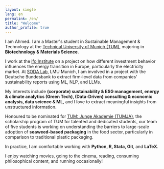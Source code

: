 ```yaml
---
layout: single
lang: en
permalink: /en/
title: "Welcome"
author_profile: true
---
```

I am Ahmed. I am a Master's student in Sustainable Management & Technology at the <a href="https://www.cs.tum.de/en/study/master/sustainable-management-technology" target="_blank">Technical University of Munich (TUM)</a>, majoring in **Biotechnology & Materials Science**.

I work at the <a href="https://www.ifo.de/en/ifo-homepage" target="_blank">ifo Institute</a> on a project on how different investment behavior influences the energy transition in Europe, particularly the electricity market. At <a href="https://www.stat.lmu.de/soda/en/" target="_blank">SODA Lab</a>, LMU Munich, I am involved in a project with the Deutsche Bundesbank to extract firm-level data from companies' sustainability reports using ML, NLP, and LLMs.

My interests include **(corporate) sustainability & ESG management, energy & climate analytics (Green Tech), (Data-Driven) consulting & economic analysis, data science & ML**, and I love to extract meaningful insights from unstructured information. 

Honoured to be nominated for <a href="https://www.ja.tum.de/ja/projekte/class-2025/kunst/" target="_blank">TUM: Junge Akademie (TUMJA)</a>, the scholarship program of TUM for talented and dedicated students, our team of five students is working on understanding the barriers to large-scale adoption of **seaweed-based packaging** in the food sector, particularly in comparison to traditional plastic packaging.

In practice, I am comfortable working with **Python, R, Stata, Git**, and **LaTeX**. 

I enjoy watching movies, going to the cinema, reading, consuming philosophical content, and running occasionally!
